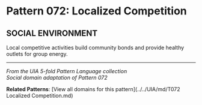 # Pattern 072: Localized Competition

## SOCIAL ENVIRONMENT

Local competitive activities build community bonds and provide healthy outlets for group energy.

---

*From the UIA 5-fold Pattern Language collection*  
*Social domain adaptation of Pattern 072*

**Related Patterns**: [View all domains for this pattern](../../UIA/md/T072 Localized Competition.md)